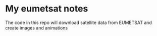 # My eumetsat notes

The code in this repo will download satellite data from EUMETSAT and create images and animations
